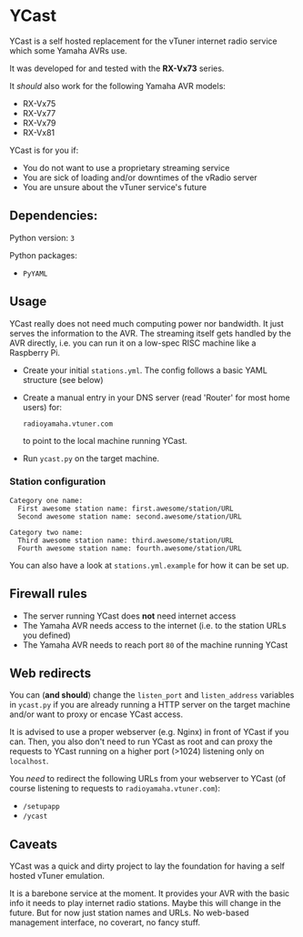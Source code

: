 # YCast

YCast is a self hosted replacement for the vTuner internet radio service which some Yamaha AVRs use.

It was developed for and tested with the __RX-Vx73__ series.

It _should_ also work for the following Yamaha AVR models:
 * RX-Vx75
 * RX-Vx77
 * RX-Vx79
 * RX-Vx81

YCast is for you if:
 * You do not want to use a proprietary streaming service
 * You are sick of loading and/or downtimes of the vRadio server
 * You are unsure about the vTuner service's future

## Dependencies:
Python version: `3`

Python packages:
 * `PyYAML`
 
## Usage

YCast really does not need much computing power nor bandwidth. It just serves the information to the AVR. The streaming
itself gets handled by the AVR directly, i.e. you can run it on a low-spec RISC machine like a Raspberry Pi.

* Create your initial `stations.yml`. The config follows a basic YAML structure (see below)
* Create a manual entry in your DNS server (read 'Router' for most home users) for:

  `radioyamaha.vtuner.com`

  to point to the local machine running YCast.

* Run `ycast.py` on the target machine.

### Station configuration
```
Category one name:
  First awesome station name: first.awesome/station/URL
  Second awesome station name: second.awesome/station/URL

Category two name:
  Third awesome station name: third.awesome/station/URL
  Fourth awesome station name: fourth.awesome/station/URL
```   

You can also have a look at `stations.yml.example` for how it can be set up.


## Firewall rules

 * The server running YCast does __not__ need internet access
 * The Yamaha AVR needs access to the internet (i.e. to the station URLs you defined)
 * The Yamaha AVR needs to reach port `80` of the machine running YCast

## Web redirects

You can (__and should__) change the `listen_port` and `listen_address` variables in `ycast.py` if you are already running a HTTP server on the target machine
and/or want to proxy or encase YCast access.

It is advised to use a proper webserver (e.g. Nginx) in front of YCast if you can.
Then, you also don't need to run YCast as root and can proxy the requests to YCast running on a higher port (>1024) listening only on `localhost`.

You _need_ to redirect the following URLs from your webserver to YCast (of course listening to requests to `radioyamaha.vtuner.com`):
 * `/setupapp`
 * `/ycast`


## Caveats

YCast was a quick and dirty project to lay the foundation for having a self hosted vTuner emulation.

It is a barebone service at the moment. It provides your AVR with the basic info it needs to play internet radio stations. 
Maybe this will change in the future.
But for now just station names and URLs. No web-based management interface, no coverart, no fancy stuff.

